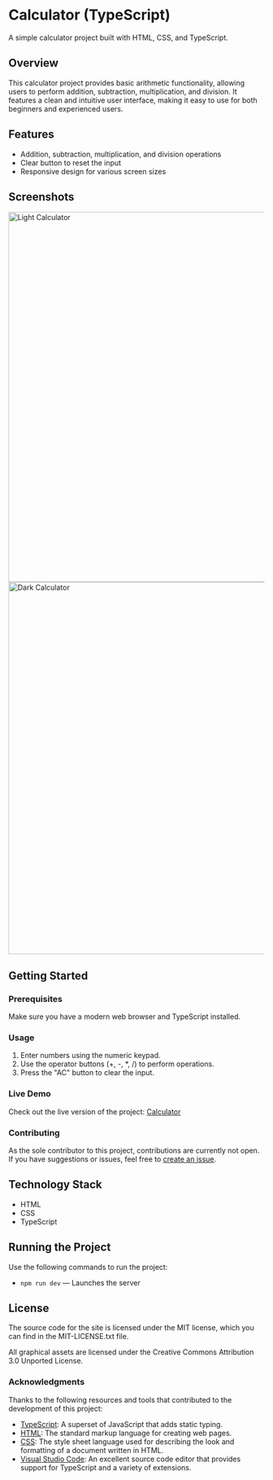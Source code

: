 # Calculator (TypeScript)

A simple calculator project built with HTML, CSS, and TypeScript.

## Overview

This calculator project provides basic arithmetic functionality, allowing users to perform addition, subtraction, multiplication, and division. It features a clean and intuitive user interface, making it easy to use for both beginners and experienced users.

## Features

- Addition, subtraction, multiplication, and division operations
- Clear button to reset the input
- Responsive design for various screen sizes

## Screenshots

<img width="727" alt="Light Calculator" src="https://github.com/iankamar/Calculator/assets/95672055/e1ebad04-44d2-46cb-8ca1-64ac132f7d83">
<img width="731" alt="Dark Calculator" src="https://github.com/iankamar/Calculator/assets/95672055/1e62ea0c-aa81-4695-aaa5-71d63c3e03a5">

## Getting Started

### Prerequisites

Make sure you have a modern web browser and TypeScript installed.

### Usage

1. Enter numbers using the numeric keypad.
2. Use the operator buttons (+, -, *, /) to perform operations.
3. Press the "AC" button to clear the input.

### Live Demo

Check out the live version of the project: [Calculator](https://calculator-e3hp.vercel.app/)

### Contributing

As the sole contributor to this project, contributions are currently not open. If you have suggestions or issues, feel free to [create an issue](https://github.com/iankamar/Calculator/issues).

## Technology Stack

- HTML
- CSS
- TypeScript

## Running the Project

Use the following commands to run the project:
- `npm run dev` — Launches the server

## License

The source code for the site is licensed under the MIT license, which you can find in the MIT-LICENSE.txt file.

All graphical assets are licensed under the Creative Commons Attribution 3.0 Unported License.

### Acknowledgments

Thanks to the following resources and tools that contributed to the development of this project:

- [TypeScript](https://www.typescriptlang.org/): A superset of JavaScript that adds static typing.
- [HTML](https://developer.mozilla.org/en-US/docs/Web/HTML): The standard markup language for creating web pages.
- [CSS](https://developer.mozilla.org/en-US/docs/Web/CSS): The style sheet language used for describing the look and formatting of a document written in HTML.
- [Visual Studio Code](https://code.visualstudio.com/): An excellent source code editor that provides support for TypeScript and a variety of extensions.